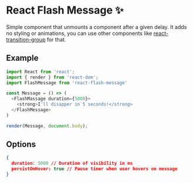 # React Flash Message ✨

Simple component that unmounts a component after a given delay. It adds no styling or animations, you can use other components like [react-transition-group](https://github.com/reactjs/react-transition-group) for that.

## Example

```javascript
import React from 'react';
import { render } from 'react-dom';
import FlashMessage from 'react-flash-message'

const Message = () => (
  <FlashMassage duration={5000}>
    <strong>I'll disapper in 5 seconds!</strong>
  </FlashMessage>
)

render(Message, document.body);
```

## Options

```json
{
  duration: 5000 // Duration of visibility in ms
  persistOnHover: true // Pause timer when user hovers on message
}
```
